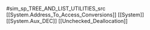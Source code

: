 #sim_sp_TREE_AND_LIST_UTILITIES_src
[[System.Address_To_Access_Conversions]]
[[System]]
[[System.Aux_DEC]]
[[Unchecked_Deallocation]]
